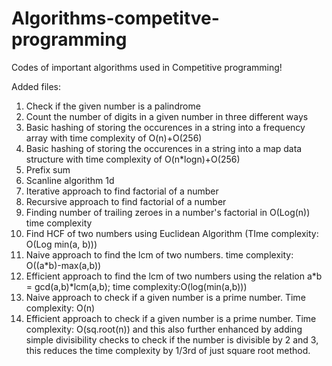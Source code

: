 # Algorithms-competitve-programming
Codes of important algorithms used in Competitive programming!

Added files:

1. Check if the given number is a palindrome
2. Count the number of digits in a given number in three different ways
3. Basic hashing of storing the occurences in a string into a frequency array with time complexity of O(n)+O(256)
4. Basic hashing of storing the occurences in a string into a map data structure with time complexity of O(n*logn)+O(256)
5. Prefix sum
6. Scanline algorithm 1d
7. Iterative approach to find factorial of a number
8. Recursive approach to find factorial of a number
9. Finding number of trailing zeroes in a number's factorial in O(Log(n)) time complexity
10. Find HCF of two numbers using Euclidean Algorithm (TIme complexity: O(Log min(a, b)))
11. Naive approach to find the lcm of two numbers. time complexity: O((a*b)-max(a,b))
12. Efficient approach to find the lcm of two numbers using the relation a*b = gcd(a,b)*lcm(a,b); time complexity:O(log(min(a,b)))
13. Naive approach to check if a given number is a prime number. Time complexity: O(n)
14. Efficient approach to check if a given number is a prime number. Time complexity: O(sq.root(n)) and this also further enhanced by adding simple divisibility checks to check if the number is divisible by 2 and 3, this reduces the time complexity by 1/3rd of just square root method.
